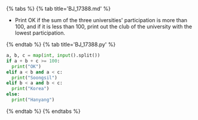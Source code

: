 {% tabs %}
{% tab title='BJ_17388.md' %}

* Print OK if the sum of the three universities' participation is more than 100, and if it is less than 100, print out the club of the university with the lowest participation.

{% endtab %}
{% tab title='BJ_17388.py' %}

```py
a, b, c = map(int, input().split())
if a + b + c >= 100:
  print("OK")
elif a < b and a < c:
  print("Soongsil")
elif b < a and b < c:
  print("Korea")
else:
  print("Hanyang")
```

{% endtab %}
{% endtabs %}